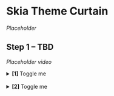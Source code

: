 # Skia Theme Curtain

_Placeholder_

## Step 1 – TBD

_Placeholder video_

<details>
<summary>
  <b>[1]</b> Toggle me
</summary>

_Placeholder_

</details>
<br/>
<details>
<summary>
  <b>[2]</b> Toggle me
</summary>

_Placeholder_

</details>
<br/>
